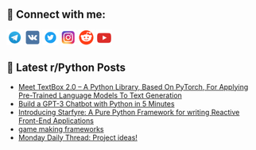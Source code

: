 ## 🔎 Connect with me:
[<img src="https://github.com/bullbesh/bullbesh/blob/main/images/Telegram.png" width="32" height="32" />](https://t.me/bullbesh)
[<img src="https://github.com/bullbesh/bullbesh/blob/main/images/VK.png" width="32" height="32" />](https://vk.com/bullbesh)
[<img src="https://github.com/bullbesh/bullbesh/blob/main/images/Twitter.png" width="32" height="32" />](https://twitter.com/bullbesh1)
[<img src="https://github.com/bullbesh/bullbesh/blob/main/images/Instagram.png" width="32" height="32" />](https://www.instagram.com/bullbesh)
[<img src="https://github.com/bullbesh/bullbesh/blob/main/images/Reddit.png" width="32" height="32" />](https://www.reddit.com/user/bullbesh)
[<img src="https://github.com/bullbesh/bullbesh/blob/main/images/YouTube.png" width="32" height="32" />](https://www.youtube.com/channel/UCtfjRs6uzgq5mfm8S06WTcg)

## 📕 Latest r/Python Posts
<!-- BLOG-POST-LIST:START -->
- [Meet TextBox 2.0 – A Python Library, Based On PyTorch, For Applying Pre-Trained Language Models To Text Generation](https://www.reddit.com/r/Python/comments/1017fq9/meet_textbox_20_a_python_library_based_on_pytorch/)
- [Build a GPT-3 Chatbot with Python in 5 Minutes](https://www.reddit.com/r/Python/comments/1013x5m/build_a_gpt3_chatbot_with_python_in_5_minutes/)
- [Introducing Starfyre: A Pure Python Framework for writing Reactive Front-End Applications](https://www.reddit.com/r/Python/comments/1011s26/introducing_starfyre_a_pure_python_framework_for/)
- [game making frameworks](https://www.reddit.com/r/Python/comments/101188u/game_making_frameworks/)
- [Monday Daily Thread: Project ideas!](https://www.reddit.com/r/Python/comments/100xk64/monday_daily_thread_project_ideas/)
<!-- BLOG-POST-LIST:END -->
